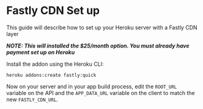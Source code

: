 # Fastly CDN Set up

This guide will describe how to set up your Heroku server with a Fastly CDN layer

_**NOTE: This will installed the $25/month option. You must already have payment set up on Heroku**_

Install the addon using the Heroku CLI:

```
heroku addons:create fastly:quick
```

Now on your server and in your app build process, edit the `ROOT_URL` variable on the API and the `APP_DATA_URL` variable on the client to match the new `FASTLY_CDN_URL`.
